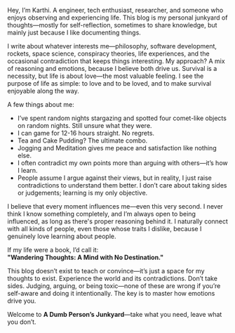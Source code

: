 Hey, I’m Karthi. A engineer, tech enthusiast, researcher, and someone who enjoys observing and experiencing life. This blog is my personal junkyard of thoughts—mostly for self-reflection, sometimes to share knowledge, but mainly just because I like documenting things.

I write about whatever interests me—philosophy, software development, rockets, space science, conspiracy theories, life experiences, and the occasional contradiction that keeps things interesting. My approach? A mix of reasoning and emotions, because I believe both drive us. Survival is a necessity, but life is about love—the most valuable feeling. I see the purpose of life as simple: to love and to be loved, and to make survival enjoyable along the way.

A few things about me:

- I’ve spent random nights stargazing and spotted four comet-like objects on random nights. Still unsure what they were.
- I can game for 12-16 hours straight. No regrets.
- Tea and Cake Pudding? The ultimate combo. 
- Jogging and Meditation gives me peace and satisfaction like nothing else.
- I often contradict my own points more than arguing with others—it’s how I learn.
- People assume I argue against their views, but in reality, I just raise contradictions to understand them better. I don’t care about taking sides or judgements; learning is my only objective.

I believe that every moment influences me—even this very second. I never think I know something completely, and I’m always open to being influenced, as long as there's proper reasoning behind it. I naturally connect with all kinds of people, even those whose traits I dislike, because I genuinely love learning about people.

If my life were a book, I’d call it:  
**"Wandering Thoughts: A Mind with No Destination."**

This blog doesn’t exist to teach or convince—it’s just a space for my thoughts to exist. Experience the world and its contradictions. Don’t take sides. Judging, arguing, or being toxic—none of these are wrong if you’re self-aware and doing it intentionally. The key is to master how emotions drive you.

Welcome to **A Dumb Person’s Junkyard**—take what you need, leave what you don’t.